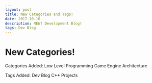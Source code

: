 ```yaml
---
layout: post
title: New Categories and Tags!
date: 2017-10-10
description: NEW! Development Blog!
tags: Dev Blog
---
```

<h1> New Categories! </h1>

<body>
  <p> Categories Added:
    Low Level Programming
    Game Engine Architecture </p>
  <p> Tags Added:
    Dev Blog
    C++
    Projects </p>
</body>
